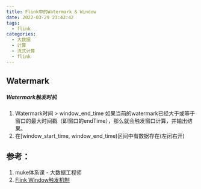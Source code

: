 ```yaml
---
title: Flink中的Watermark & Window
date: 2022-03-29 23:43:42  
tags:
  - flink
categories: 
  - 大数据 
  - 计算  
  - 流式计算 
  - flink
---
```



<p></p>
<!-- more -->


##  Watermark

##### Watermark触发时机
1. Watermark时间 > window_end_time
   如果当前的watermark已经大于或等于窗口的最大时间戳（即窗口的endTime），那么就会触发窗口计算，并输出结果。
2. 在[window_start_time, window_end_time)区间中有数据存在(左闭右开)

## 参考：
1. muke体系课 - 大数据工程师
2. [Flink Window触发机制](https://www.jianshu.com/p/2a26a26d6599)




